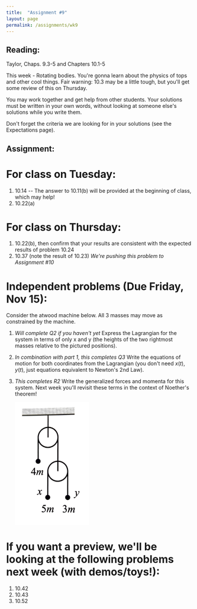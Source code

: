 ```yaml
---
title:  "Assignment #9"
layout: page
permalink: /assignments/wk9
---
```


## Reading:  
Taylor, Chaps. 9.3-5 and Chapters 10.1-5

This week - Rotating bodies. You're gonna learn about the physics of tops and other cool things. Fair warning: 10.3 may be a little tough, but you'll get some review of this on Thursday.

You may work together and get help from other students. Your solutions must be written in your own words, without looking at someone else's solutions while you write them.

Don't forget the criteria we are looking for in your solutions (see the Expectations page).

## Assignment:

# For class on Tuesday:
1. 10.14 -- The answer to 10.11(b) will be provided at the beginning of class, which may help!
2. 10.22(a)

# For class on Thursday:

1. 10.22(b), then confirm that your results are consistent with the expected results of problem 10.24
2. 10.37 (note the result of 10.23) *We're pushing this problem to Assignment #10*
   

# Independent problems (Due Friday, Nov 15):
Consider the atwood machine below. All 3 masses may move as constrained by the machine.
1. *Will complete Q2 if you haven't yet* Express the Lagrangian for the system in terms of only x and y (the heights of the two rightmost masses relative to the pictured positions).
2. *In combination with part 1, this completes Q3* Write the equations of motion for both coordinates from the Lagrangian (you don't need $x(t),y(t)$, just equations equivalent to Newton's 2nd Law).
3. *This completes R2* Write the generalized forces and momenta for this system. Next week you'll revisit these terms in the context of Noether's theorem!

   <img src="Thatwood.jpg" alt="Thatwood machine" width="200"/>

# If you want a preview, we'll be looking at the following problems next week (with demos/toys!):

1. 10.42
2. 10.43
3. 10.52
